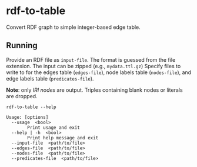 # rdf-to-table
Convert RDF graph to simple integer-based edge table.

## Running

Provide an RDF file as `input-file`. The format is guessed from the file extension. The input can be zipped (e.g., `mydata.ttl.gz`) Specify files to write to for the edges table (`edges-file`), node labels table (`nodes-file`), and edge labels table (`predicates-file`).

__Note__: only _IRI nodes_ are output. Triples containing blank nodes or literals are dropped.

```
rdf-to-table --help

Usage: [options]
  --usage  <bool>
        Print usage and exit
  --help | -h  <bool>
        Print help message and exit
  --input-file  <path/to/file>
  --edges-file  <path/to/file>
  --nodes-file  <path/to/file>
  --predicates-file  <path/to/file>
  ```
  
